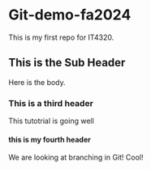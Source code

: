 # Git-demo-fa2024

This is my first repo for IT4320.

## This is the Sub Header
Here is the body.

### This is a third header
This tutotrial is going well

#### this is my fourth header
We are looking at branching in Git! Cool!